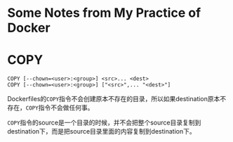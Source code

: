 # Some Notes from My Practice of Docker

# COPY

```
COPY [--chown=<user>:<group>] <src>... <dest>
COPY [--chown=<user>:<group>] ["<src>",... "<dest>"]
```

Dockerfiles的`COPY`指令不会创建原本不存在的目录，所以如果destination原本不存在，`COPY`指令不会做任何事。

`COPY`指令的source是一个目录的时候，并不会把整个source目录复制到destination下，而是把source目录里面的内容复制到destination下。